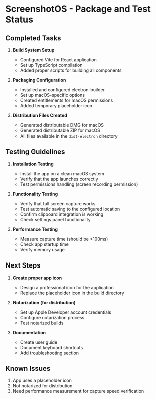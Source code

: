 # ScreenshotOS - Package and Test Status

## Completed Tasks

1. **Build System Setup**
   - Configured Vite for React application
   - Set up TypeScript compilation
   - Added proper scripts for building all components

2. **Packaging Configuration**
   - Installed and configured electron-builder
   - Set up macOS-specific options
   - Created entitlements for macOS permissions
   - Added temporary placeholder icon

3. **Distribution Files Created**
   - Generated distributable DMG for macOS
   - Generated distributable ZIP for macOS
   - All files available in the `dist-electron` directory

## Testing Guidelines

1. **Installation Testing**
   - Install the app on a clean macOS system
   - Verify that the app launches correctly
   - Test permissions handling (screen recording permission)

2. **Functionality Testing**
   - Verify that full screen capture works
   - Test automatic saving to the configured location
   - Confirm clipboard integration is working
   - Check settings panel functionality

3. **Performance Testing**
   - Measure capture time (should be <100ms)
   - Check app startup time
   - Verify memory usage

## Next Steps

1. **Create proper app icon**
   - Design a professional icon for the application
   - Replace the placeholder icon in the build directory

2. **Notarization (for distribution)**
   - Set up Apple Developer account credentials
   - Configure notarization process
   - Test notarized builds

3. **Documentation**
   - Create user guide
   - Document keyboard shortcuts
   - Add troubleshooting section

## Known Issues

1. App uses a placeholder icon
2. Not notarized for distribution
3. Need performance measurement for capture speed verification
